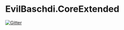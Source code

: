 # EvilBaschdi.CoreExtended

[![Gitter](https://badges.gitter.im/evilbaschdi/EvilBaschdi.CoreExtended.svg)](https://gitter.im/evilbaschdi/EvilBaschdi.CoreExtended?utm_source=badge&utm_medium=badge&utm_campaign=pr-badge&utm_content=badge)